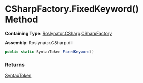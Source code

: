 # CSharpFactory\.FixedKeyword\(\) Method

**Containing Type**: [Roslynator.CSharp](../../README.md)\.[CSharpFactory](../README.md)

**Assembly**: Roslynator\.CSharp\.dll

```csharp
public static SyntaxToken FixedKeyword()
```

### Returns

[SyntaxToken](https://docs.microsoft.com/en-us/dotnet/api/microsoft.codeanalysis.syntaxtoken)

